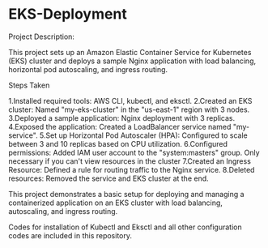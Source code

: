 # EKS-Deployment
Project Description:

This project sets up an Amazon Elastic Container Service for Kubernetes (EKS) cluster and deploys a sample Nginx application with load balancing, horizontal pod autoscaling, and ingress routing.

Steps Taken

1.Installed required tools: AWS CLI, kubectl, and eksctl.
2.Created an EKS cluster: Named "my-eks-cluster" in the "us-east-1" region with 3 nodes.
3.Deployed a sample application: Nginx deployment with 3 replicas.
4.Exposed the application: Created a LoadBalancer service named "my-service".
5.Set up Horizontal Pod Autoscaler (HPA): Configured to scale between 3 and 10 replicas based on CPU utilization.
6.Configured permissions: Added IAM user account to the "system:masters" group. Only necessary if you can't view resources in the cluster
7.Created an Ingress Resource: Defined a rule for routing traffic to the Nginx service.
8.Deleted resources: Removed the service and EKS cluster at the end.


This project demonstrates a basic setup for deploying and managing a containerized application on an EKS cluster with load balancing, autoscaling, and ingress routing.


Codes for installation of Kubectl and Eksctl and all other configuration codes are included in this repository.

